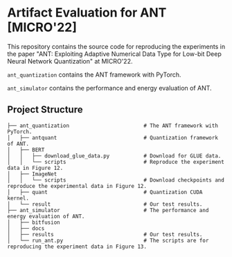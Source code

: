 # Artifact Evaluation for ANT [MICRO'22]

This repository contains the source code for reproducing the experiments in the paper "ANT: Exploiting Adaptive Numerical Data Type for Low-bit Deep Neural Network Quantization" at MICRO'22.

`ant_quantization` contains the ANT framework with PyTorch.

`ant_simulator` contains the performance and energy evaluation of ANT. 

## Project Structure

```
├── ant_quantization                        # The ANT framework with PyTorch.
│   ├── antquant                            # Quantization framework of ANT.
│   ├── BERT
│   │   ├── download_glue_data.py           # Download for GLUE data.
│   │   └── scripts                         # Reproduce the experiment data in Figure 12.
│   ├── ImageNet
│   │   └── scripts                         # Download checkpoints and reproduce the experimental data in Figure 12.
│   ├── quant                               # Quantization CUDA kernel.
│   └── result                              # Our test results.
├── ant_simulator                           # The performance and energy evaluation of ANT.
│   ├── bitfusion
│   ├── docs
│   ├── results                             # Our test results.
│   └── run_ant.py                          # The scripts are for reproducing the experiment data in Figure 13.
```